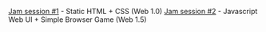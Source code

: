 [Jam session #1](1-static-html-css) - Static HTML + CSS (Web 1.0)
[Jam session #2](2-js-webui-simple-game) - Javascript Web UI + Simple Browser Game (Web 1.5)
